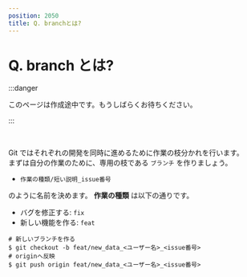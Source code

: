 ```yaml
---
position: 2050
title: Q. branchとは?
---
```


# Q. branch とは?

:::danger

このページは作成途中です。もうしばらくお待ちください。

:::

<br />

Git ではそれぞれの開発を同時に進めるために作業の枝分かれを行います。  
まずは自分の作業のために、専用の枝である `ブランチ` を作りましょう。

- `作業の種類/短い説明_issue番号`

のように名前を決めます。 **作業の種類** は以下の通りです。

- バグを修正する: `fix`
- 新しい機能を作る: `feat`

```
# 新しいブランチを作る
$ git checkout -b feat/new_data_<ユーザー名>_<issue番号>
# originへ反映
$ git push origin feat/new_data_<ユーザー名>_<issue番号>
```
